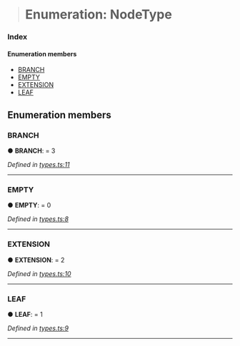 > # Enumeration: NodeType

### Index

#### Enumeration members

* [BRANCH](_types_.nodetype.md#branch)
* [EMPTY](_types_.nodetype.md#empty)
* [EXTENSION](_types_.nodetype.md#extension)
* [LEAF](_types_.nodetype.md#leaf)

## Enumeration members

###  BRANCH

● **BRANCH**: = 3

*Defined in [types.ts:11](url)*

___

###  EMPTY

● **EMPTY**: = 0

*Defined in [types.ts:8](url)*

___

###  EXTENSION

● **EXTENSION**: = 2

*Defined in [types.ts:10](url)*

___

###  LEAF

● **LEAF**: = 1

*Defined in [types.ts:9](url)*

___